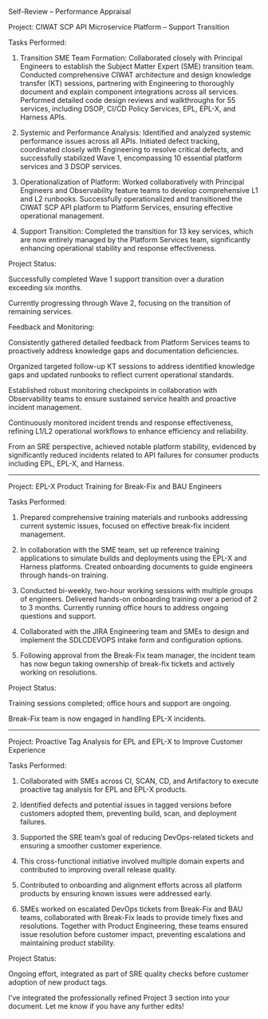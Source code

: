 Self-Review – Performance Appraisal

Project: CIWAT SCP API Microservice Platform – Support Transition

Tasks Performed:

1. Transition SME Team Formation:
Collaborated closely with Principal Engineers to establish the Subject Matter Expert (SME) transition team. Conducted comprehensive CIWAT architecture and design knowledge transfer (KT) sessions, partnering with Engineering to thoroughly document and explain component integrations across all services. Performed detailed code design reviews and walkthroughs for 55 services, including DSOP, CI/CD Policy Services, EPL, EPL-X, and Harness APIs.


2. Systemic and Performance Analysis:
Identified and analyzed systemic performance issues across all APIs. Initiated defect tracking, coordinated closely with Engineering to resolve critical defects, and successfully stabilized Wave 1, encompassing 10 essential platform services and 3 DSOP services.


3. Operationalization of Platform:
Worked collaboratively with Principal Engineers and Observability feature teams to develop comprehensive L1 and L2 runbooks. Successfully operationalized and transitioned the CIWAT SCP API platform to Platform Services, ensuring effective operational management.


4. Support Transition:
Completed the transition for 13 key services, which are now entirely managed by the Platform Services team, significantly enhancing operational stability and response effectiveness.



Project Status:

Successfully completed Wave 1 support transition over a duration exceeding six months.

Currently progressing through Wave 2, focusing on the transition of remaining services.


Feedback and Monitoring:

Consistently gathered detailed feedback from Platform Services teams to proactively address knowledge gaps and documentation deficiencies.

Organized targeted follow-up KT sessions to address identified knowledge gaps and updated runbooks to reflect current operational standards.

Established robust monitoring checkpoints in collaboration with Observability teams to ensure sustained service health and proactive incident management.

Continuously monitored incident trends and response effectiveness, refining L1/L2 operational workflows to enhance efficiency and reliability.

From an SRE perspective, achieved notable platform stability, evidenced by significantly reduced incidents related to API failures for consumer products including EPL, EPL-X, and Harness.



---

Project: EPL-X Product Training for Break-Fix and BAU Engineers

Tasks Performed:

1. Prepared comprehensive training materials and runbooks addressing current systemic issues, focused on effective break-fix incident management.


2. In collaboration with the SME team, set up reference training applications to simulate builds and deployments using the EPL-X and Harness platforms. Created onboarding documents to guide engineers through hands-on training.


3. Conducted bi-weekly, two-hour working sessions with multiple groups of engineers. Delivered hands-on onboarding training over a period of 2 to 3 months. Currently running office hours to address ongoing questions and support.


4. Collaborated with the JIRA Engineering team and SMEs to design and implement the SDLCDEVOPS intake form and configuration options.


5. Following approval from the Break-Fix team manager, the incident team has now begun taking ownership of break-fix tickets and actively working on resolutions.



Project Status:

Training sessions completed; office hours and support are ongoing.

Break-Fix team is now engaged in handling EPL-X incidents.



---

Project: Proactive Tag Analysis for EPL and EPL-X to Improve Customer Experience

Tasks Performed:

1. Collaborated with SMEs across CI, SCAN, CD, and Artifactory to execute proactive tag analysis for EPL and EPL-X products.


2. Identified defects and potential issues in tagged versions before customers adopted them, preventing build, scan, and deployment failures.


3. Supported the SRE team’s goal of reducing DevOps-related tickets and ensuring a smoother customer experience.


4. This cross-functional initiative involved multiple domain experts and contributed to improving overall release quality.


5. Contributed to onboarding and alignment efforts across all platform products by ensuring known issues were addressed early.


6. SMEs worked on escalated DevOps tickets from Break-Fix and BAU teams, collaborated with Break-Fix leads to provide timely fixes and resolutions. Together with Product Engineering, these teams ensured issue resolution before customer impact, preventing escalations and maintaining product stability.



Project Status:

Ongoing effort, integrated as part of SRE quality checks before customer adoption of new product tags.




I've integrated the professionally refined Project 3 section into your document. Let me know if you have any further edits!

